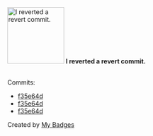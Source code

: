 <img src="https://my-badges.github.io/my-badges/revert-revert-commit.png" alt="I reverted a revert commit." title="I reverted a revert commit." width="128">
<strong>I reverted a revert commit.</strong>
<br><br>

Commits:

- <a href="https://github.com/pmprado/anta/commit/f35e64d3fe19f921773b5f06a735a53a3b6bc2c7">f35e64d</a>
- <a href="https://github.com/gmuloc/network-test-automation/commit/f35e64d3fe19f921773b5f06a735a53a3b6bc2c7">f35e64d</a>
- <a href="https://github.com/aristanetworks/anta/commit/f35e64d3fe19f921773b5f06a735a53a3b6bc2c7">f35e64d</a>


Created by <a href="https://github.com/my-badges/my-badges">My Badges</a>